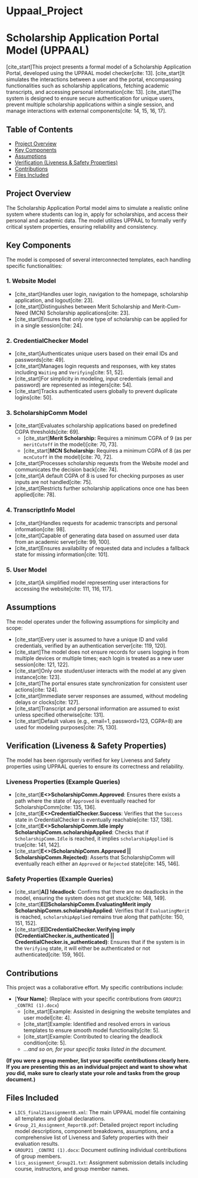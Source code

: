 # Uppaal_Project
# Scholarship Application Portal Model (UPPAAL)

[cite_start]This project presents a formal model of a Scholarship Application Portal, developed using the UPPAAL model checker[cite: 13]. [cite_start]It simulates the interactions between a user and the portal, encompassing functionalities such as scholarship applications, fetching academic transcripts, and accessing personal information[cite: 13]. [cite_start]The system is designed to ensure secure authentication for unique users, prevent multiple scholarship applications within a single session, and manage interactions with external components[cite: 14, 15, 16, 17].

## Table of Contents

* [Project Overview](#project-overview)
* [Key Components](#key-components)
* [Assumptions](#assumptions)
* [Verification (Liveness & Safety Properties)](#verification-liveness--safety-properties)
* [Contributions](#contributions)
* [Files Included](#files-included)

## Project Overview

The Scholarship Application Portal model aims to simulate a realistic online system where students can log in, apply for scholarships, and access their personal and academic data. The model utilizes UPPAAL to formally verify critical system properties, ensuring reliability and consistency.

## Key Components

The model is composed of several interconnected templates, each handling specific functionalities:

### 1. Website Model
* [cite_start]Handles user login, navigation to the homepage, scholarship application, and logout[cite: 23].
* [cite_start]Distinguishes between Merit Scholarship and Merit-Cum-Need (MCN) Scholarship applications[cite: 23].
* [cite_start]Ensures that only one type of scholarship can be applied for in a single session[cite: 24].

### 2. CredentialChecker Model
* [cite_start]Authenticates unique users based on their email IDs and passwords[cite: 49].
* [cite_start]Manages login requests and responses, with key states including `Waiting` and `Verifying`[cite: 51, 52].
* [cite_start]For simplicity in modeling, input credentials (email and password) are represented as integers[cite: 54].
* [cite_start]Tracks authenticated users globally to prevent duplicate logins[cite: 50].

### 3. ScholarshipComm Model
* [cite_start]Evaluates scholarship applications based on predefined CGPA thresholds[cite: 69].
    * [cite_start]**Merit Scholarship:** Requires a minimum CGPA of 9 (as per `meritCutoff` in the model)[cite: 70, 73].
    * [cite_start]**MCN Scholarship:** Requires a minimum CGPA of 8 (as per `mcnCutoff` in the model)[cite: 70, 72].
* [cite_start]Processes scholarship requests from the Website model and communicates the decision back[cite: 74].
* [cite_start]A default CGPA of 8 is used for checking purposes as user inputs are not handled[cite: 75].
* [cite_start]Restricts further scholarship applications once one has been applied[cite: 78].

### 4. TranscriptInfo Model
* [cite_start]Handles requests for academic transcripts and personal information[cite: 98].
* [cite_start]Capable of generating data based on assumed user data from an academic server[cite: 99, 100].
* [cite_start]Ensures availability of requested data and includes a fallback state for missing information[cite: 101].

### 5. User Model
* [cite_start]A simplified model representing user interactions for accessing the website[cite: 111, 116, 117].

## Assumptions

The model operates under the following assumptions for simplicity and scope:
* [cite_start]Every user is assumed to have a unique ID and valid credentials, verified by an authentication server[cite: 119, 120].
* [cite_start]The model does not ensure records for users logging in from multiple devices or multiple times; each login is treated as a new user session[cite: 121, 122].
* [cite_start]Only one student/user interacts with the model at any given instance[cite: 123].
* [cite_start]The portal ensures state synchronization for consistent user actions[cite: 124].
* [cite_start]Immediate server responses are assumed, without modeling delays or clocks[cite: 127].
* [cite_start]Transcript and personal information are assumed to exist unless specified otherwise[cite: 131].
* [cite_start]Default values (e.g., email=1, password=123, CGPA=8) are used for modeling purposes[cite: 75, 130].

## Verification (Liveness & Safety Properties)

The model has been rigorously verified for key Liveness and Safety properties using UPPAAL queries to ensure its correctness and reliability.

### Liveness Properties (Example Queries)
* [cite_start]**E<>ScholarshipComm.Approved**: Ensures there exists a path where the state of `Approved` is eventually reached for ScholarshipComm[cite: 135, 136].
* [cite_start]**E<>CredentialChecker.Success**: Verifies that the `Success` state in CredentialChecker is eventually reachable[cite: 137, 138].
* [cite_start]**E<>ScholarshipComm.Idle imply ScholarshipComm.scholarshipApplied**: Checks that if `ScholarshipComm.Idle` is reached, it implies `scholarshipApplied` is true[cite: 141, 142].
* [cite_start]**E<>(ScholarshipComm.Approved || ScholarshipComm.Rejected)**: Asserts that ScholarshipComm will eventually reach either an `Approved` or `Rejected` state[cite: 145, 146].

### Safety Properties (Example Queries)
* [cite_start]**A[] !deadlock**: Confirms that there are no deadlocks in the model, ensuring the system does not get stuck[cite: 148, 149].
* [cite_start]**E[]ScholarshipComm.EvaluatingMerit imply ScholarshipComm.scholarshipApplied**: Verifies that if `EvaluatingMerit` is reached, `scholarshipApplied` remains true along that path[cite: 150, 151, 152].
* [cite_start]**E[]CredentialChecker.Verifying imply (!CredentialChecker.is_authenticated || CredentialChecker.is_authenticated)**: Ensures that if the system is in the `Verifying` state, it will either be authenticated or not authenticated[cite: 159, 160].

## Contributions

This project was a collaborative effort. My specific contributions include:
* [**Your Name**]: (Replace with your specific contributions from `GROUP21 _CONTRI (1).docx`)
    * [cite_start]Example: Assisted in designing the website templates and user model[cite: 4].
    * [cite_start]Example: Identified and resolved errors in various templates to ensure smooth model functionality[cite: 5].
    * [cite_start]Example: Contributed to clearing the deadlock condition[cite: 5].
    * *...and so on, for your specific tasks listed in the document.*

**(If you were a group member, list your specific contributions clearly here. If you are presenting this as an individual project and want to show what *you* did, make sure to clearly state your role and tasks from the group document.)**

## Files Included

* `LICS_final21assignmentB.xml`: The main UPPAAL model file containing all templates and global declarations.
* `Group_21_Assignment_ReportB.pdf`: Detailed project report including model descriptions, component breakdowns, assumptions, and a comprehensive list of Liveness and Safety properties with their evaluation results.
* `GROUP21 _CONTRI (1).docx`: Document outlining individual contributions of group members.
* `lics_assignment_Group21.txt`: Assignment submission details including course, instructors, and group member names.
